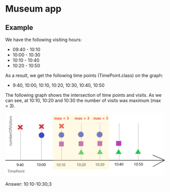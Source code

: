 # Museum app
## Example
We have the following visiting hours:
* 09:40 - 10:10
* 10:00 - 10:30
* 10:10 - 10:40
* 10:20 - 10:50

As a result, we get the following time points (TimePoint.class) on the graph:
* 9:40, 10:00, 10:10, 10:20, 10:30, 10:40, 10:50

The following graph shows the intersection of time points and visits.
As we can see, at 10:10, 10:20 and 10:30 the number of visits was maximum (max = 3).

![Plot](/example.png)

Answer: 10:10-10:30;3